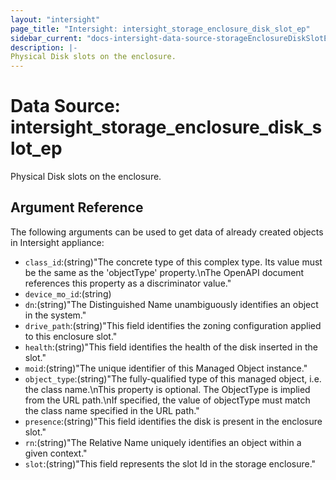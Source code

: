 ```yaml
---
layout: "intersight"
page_title: "Intersight: intersight_storage_enclosure_disk_slot_ep"
sidebar_current: "docs-intersight-data-source-storageEnclosureDiskSlotEp"
description: |-
Physical Disk slots on the enclosure.
---
```


# Data Source: intersight_storage_enclosure_disk_slot_ep
Physical Disk slots on the enclosure.
## Argument Reference
The following arguments can be used to get data of already created objects in Intersight appliance:
* `class_id`:(string)"The concrete type of this complex type. Its value must be the same as the 'objectType' property.\nThe OpenAPI document references this property as a discriminator value."
* `device_mo_id`:(string)
* `dn`:(string)"The Distinguished Name unambiguously identifies an object in the system."
* `drive_path`:(string)"This field identifies the zoning configuration applied to  this enclosure slot."
* `health`:(string)"This field identifies the health of the disk inserted in the slot."
* `moid`:(string)"The unique identifier of this Managed Object instance."
* `object_type`:(string)"The fully-qualified type of this managed object, i.e. the class name.\nThis property is optional. The ObjectType is implied from the URL path.\nIf specified, the value of objectType must match the class name specified in the URL path."
* `presence`:(string)"This field identifies the disk is present in the enclosure slot."
* `rn`:(string)"The Relative Name uniquely identifies an object within a given context."
* `slot`:(string)"This field represents the slot Id in the storage enclosure."
